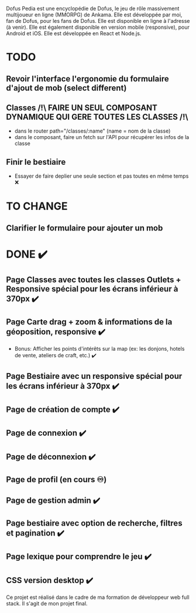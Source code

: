 Dofus Pedia est une encyclopédie de Dofus, le jeu de rôle massivement multijoueur en ligne (MMORPG) de Ankama. Elle est développée par moi, fan de Dofus, pour les fans de Dofus. Elle est disponible en ligne à l'adresse (à venir). Elle est également disponible en version mobile (responsive), pour Android et iOS. Elle est développée en React et Node.js. 

# TODO
## Revoir l'interface l'ergonomie du formulaire d'ajout de mob (select different)

## Classes /!\ FAIRE UN SEUL COMPOSANT DYNAMIQUE QUI GERE TOUTES LES CLASSES /!\
- dans le router path="/classes/:name" (name = nom de la classe)
- dans le composant, faire un fetch sur l'API pour récupérer les infos de la classe

## Finir le bestiaire
- Essayer de faire deplier une seule section et pas toutes en même temps ❌

# TO CHANGE
## Clarifier le formulaire pour ajouter un mob

# DONE ✔️
## Page Classes avec toutes les classes Outlets + Responsive spécial pour les écrans inférieur à 370px ✔️
## Page Carte drag + zoom & informations de la géoposition, responsive ✔️
- Bonus: Afficher les points d'intérêts sur la map (ex: les donjons, hotels de vente, ateliers de craft, etc.) ✔️
## Page Bestiaire avec un responsive spécial pour les écrans inférieur à 370px ✔️
## Page de création de compte ✔️
## Page de connexion ✔️
## Page de déconnexion ✔️
## Page de profil (en cours ♾️)
## Page de gestion admin ✔️
## Page bestiaire avec option de recherche, filtres et pagination ✔️
## Page lexique pour comprendre le jeu ✔️
## CSS version desktop ✔️

Ce projet est réalisé dans le cadre de ma formation de développeur web full stack. Il s'agit de mon projet final.